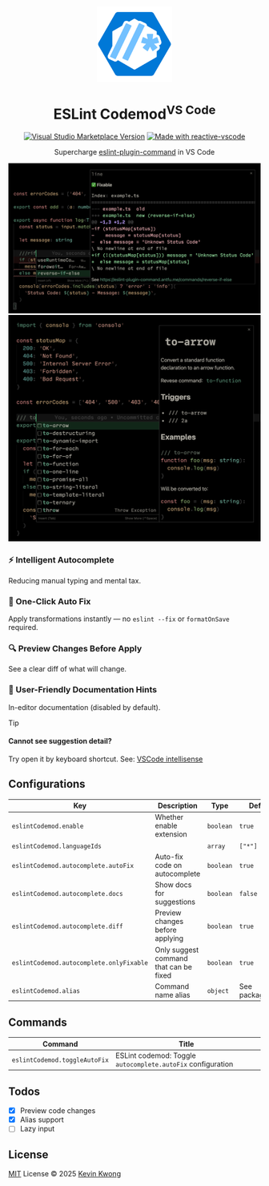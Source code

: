 <p align="center">
  <img src="https://github.com/kvoon3/vscode-eslint-codemod/blob/main/res/logo.png?raw=true" height="150" />
</p>

<h1 align="center">ESLint Codemod<sup>VS Code</sup></h1>

<p align="center">
  <a href="https://img.shields.io/visual-studio-marketplace/v/kvoon.vscode-eslint-codemod" target="__blank"><img alt="Visual Studio Marketplace Version" src="https://img.shields.io/visual-studio-marketplace/v/kvoon.vscode-eslint-codemod?label=VS%20Code%20Marketplace&style=flat&color=%2373C1FF&labelColor=%230078D7"></a>
  <a href="https://kermanx.github.io/reactive-vscode/" target="__blank"><img src="https://img.shields.io/badge/made_with-reactive--vscode-%23007ACC?style=flat&labelColor=%23229863"  alt="Made with reactive-vscode" /></a>
</p>

<p align="center">Supercharge <a href="https://eslint-plugin-command.antfu.me">eslint-plugin-command</a> in VS Code</p>

<p align="center">
  <img src="https://raw.githubusercontent.com/kvoon3/vscode-eslint-codemod/refs/heads/main/res/screenshot-diff.png" />
  <img src="https://raw.githubusercontent.com/kvoon3/vscode-eslint-codemod/refs/heads/main/res/screenshot.png" />
</p>

### ⚡ Intelligent Autocomplete

Reducing manual typing and mental tax.

### 🔧 One-Click Auto Fix

Apply transformations instantly — no `eslint --fix` or `formatOnSave` required.

### 🔍 Preview Changes Before Apply

See a clear diff of what will change.

### 📖 User-Friendly Documentation Hints

In-editor documentation (disabled by default).

> [!TIP]
> #### Cannot see suggestion detail?
>
> Try open it by keyboard shortcut. See: [VSCode intellisense](https://code.visualstudio.com/docs/editing/intellisense#_keyboard-shortcuts)

## Configurations

<!-- configs -->

| Key                                      | Description                            | Type      | Default          |
| ---------------------------------------- | -------------------------------------- | --------- | ---------------- |
| `eslintCodemod.enable`                   | Whether enable extension               | `boolean` | `true`           |
| `eslintCodemod.languageIds`              |                                        | `array`   | `["*"]`          |
| `eslintCodemod.autocomplete.autoFix`     | Auto-fix code on autocomplete          | `boolean` | `true`           |
| `eslintCodemod.autocomplete.docs`        | Show docs for suggestions              | `boolean` | `false`          |
| `eslintCodemod.autocomplete.diff`        | Preview changes before applying        | `boolean` | `true`           |
| `eslintCodemod.autocomplete.onlyFixable` | Only suggest command that can be fixed | `boolean` | `true`           |
| `eslintCodemod.alias`                    | Command name alias                     | `object`  | See package.json |

<!-- configs -->

## Commands

<!-- commands -->

| Command                       | Title                                                       |
| ----------------------------- | ----------------------------------------------------------- |
| `eslintCodemod.toggleAutoFix` | ESLint codemod: Toggle `autocomplete.autoFix` configuration |

<!-- commands -->

## Todos

- [x] Preview code changes
- [x] Alias support
- [ ] Lazy input

## License

[MIT](./LICENSE.md) License © 2025 [Kevin Kwong](https://github.com/kvoon3)
